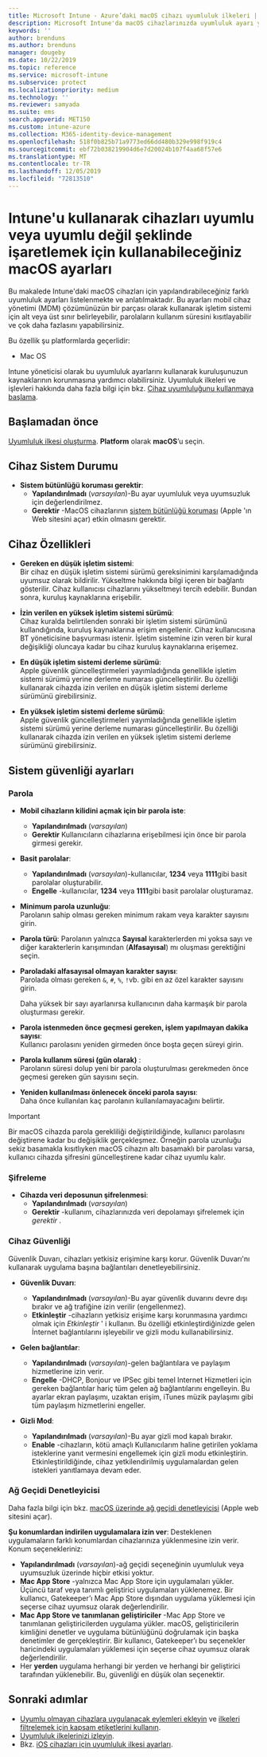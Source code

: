 ```yaml
---
title: Microsoft Intune - Azure’daki macOS cihazı uyumluluk ilkeleri | Microsoft Docs
description: Microsoft Intune'da macOS cihazlarınızda uyumluluk ayarı yaparken kullanabileceğiniz tüm ayarların bulunduğu listeyi inceleyin. Apple'ın sistem bütünlüğü korumasını gerekli kılın, parola kısıtlaması belirleyin, güvenlik duvarı kullanılmasını gerekli kılın, ağ geçidi denetleyicisine izin verin ve çok daha fazlasını yapın.
keywords: ''
author: brenduns
ms.author: brenduns
manager: dougeby
ms.date: 10/22/2019
ms.topic: reference
ms.service: microsoft-intune
ms.subservice: protect
ms.localizationpriority: medium
ms.technology: ''
ms.reviewer: samyada
ms.suite: ems
search.appverid: MET150
ms.custom: intune-azure
ms.collection: M365-identity-device-management
ms.openlocfilehash: 518f0b825b71a9773ed66dd480b329e998f919c4
ms.sourcegitcommit: ebf72b038219904d6e7d20024b107f4aa68f57e6
ms.translationtype: MT
ms.contentlocale: tr-TR
ms.lasthandoff: 12/05/2019
ms.locfileid: "72813510"
---
```

# <a name="macos-settings-to-mark-devices-as-compliant-or-not-compliant-using-intune"></a>Intune'u kullanarak cihazları uyumlu veya uyumlu değil şeklinde işaretlemek için kullanabileceğiniz macOS ayarları

Bu makalede Intune'daki macOS cihazları için yapılandırabileceğiniz farklı uyumluluk ayarları listelenmekte ve anlatılmaktadır. Bu ayarları mobil cihaz yönetimi (MDM) çözümünüzün bir parçası olarak kullanarak işletim sistemi için alt veya üst sınır belirleyebilir, parolaların kullanım süresini kısıtlayabilir ve çok daha fazlasını yapabilirsiniz.

Bu özellik şu platformlarda geçerlidir:

- Mac OS

Intune yöneticisi olarak bu uyumluluk ayarlarını kullanarak kuruluşunuzun kaynaklarının korunmasına yardımcı olabilirsiniz. Uyumluluk ilkeleri ve işlevleri hakkında daha fazla bilgi için bkz. [Cihaz uyumluluğunu kullanmaya başlama](device-compliance-get-started.md).

## <a name="before-you-begin"></a>Başlamadan önce

[Uyumluluk ilkesi oluşturma](create-compliance-policy.md#create-the-policy). **Platform** olarak **macOS**’u seçin.

## <a name="device-health"></a>Cihaz Sistem Durumu

- **Sistem bütünlüğü koruması gerektir**:  
  - **Yapılandırılmadı** (*varsayılan*)-Bu ayar uyumluluk veya uyumsuzluk için değerlendirilmez.
  - **Gerektir** -MacOS cihazlarının [sistem bütünlüğü koruması](https://support.apple.com/HT204899) (Apple 'ın Web sitesini açar) etkin olmasını gerektir.  

## <a name="device-properties"></a>Cihaz Özellikleri

- **Gereken en düşük işletim sistemi**:  
  Bir cihaz en düşük işletim sistemi sürümü gereksinimini karşılamadığında uyumsuz olarak bildirilir. Yükseltme hakkında bilgi içeren bir bağlantı gösterilir. Cihaz kullanıcısı cihazlarını yükseltmeyi tercih edebilir. Bundan sonra, kuruluş kaynaklarına erişebilir.

- **İzin verilen en yüksek işletim sistemi sürümü**:  
  Cihaz kuralda belirtilenden sonraki bir işletim sistemi sürümünü kullandığında, kuruluş kaynaklarına erişim engellenir. Cihaz kullanıcısına BT yöneticisine başvurması istenir. İşletim sistemine izin veren bir kural değişikliği oluncaya kadar bu cihaz kuruluş kaynaklarına erişemez.

- **En düşük işletim sistemi derleme sürümü**:  
  Apple güvenlik güncelleştirmeleri yayımladığında genellikle işletim sistemi sürümü yerine derleme numarası güncelleştirilir. Bu özelliği kullanarak cihazda izin verilen en düşük işletim sistemi derleme sürümünü girebilirsiniz.

- **En yüksek işletim sistemi derleme sürümü**:  
  Apple güvenlik güncelleştirmeleri yayımladığında genellikle işletim sistemi sürümü yerine derleme numarası güncelleştirilir. Bu özelliği kullanarak cihazda izin verilen en yüksek işletim sistemi derleme sürümünü girebilirsiniz.

## <a name="system-security-settings"></a>Sistem güvenliği ayarları

### <a name="password"></a>Parola

- **Mobil cihazların kilidini açmak için bir parola iste**:  
  - **Yapılandırılmadı** (*varsayılan*)
  - **Gerektir** Kullanıcıların cihazlarına erişebilmesi için önce bir parola girmesi gerekir.

- **Basit parolalar**:  
  - **Yapılandırılmadı** (*varsayılan*)-kullanıcılar, **1234** veya **1111**gibi basit parolalar oluşturabilir.
  - **Engelle** -kullanıcılar, **1234** veya **1111**gibi basit parolalar oluşturamaz.

- **Minimum parola uzunluğu**:  
  Parolanın sahip olması gereken minimum rakam veya karakter sayısını girin.

- **Parola türü**: Parolanın yalnızca **Sayısal** karakterlerden mi yoksa sayı ve diğer karakterlerin karışımından (**Alfasayısal**) mı oluşması gerektiğini seçin.

- **Paroladaki alfasayısal olmayan karakter sayısı**:  
  Parolada olması gereken `&`, `#`, `%`, `!`vb. gibi en az özel karakter sayısını girin.

  Daha yüksek bir sayı ayarlanırsa kullanıcının daha karmaşık bir parola oluşturması gerekir.

- **Parola istenmeden önce geçmesi gereken, işlem yapılmayan dakika sayısı**:  
  Kullanıcı parolasını yeniden girmeden önce boşta geçen süreyi girin.

- **Parola kullanım süresi (gün olarak)** :  
  Parolanın süresi dolup yeni bir parola oluşturulması gerekmeden önce geçmesi gereken gün sayısını seçin.

- **Yeniden kullanılması önlenecek önceki parola sayısı**:  
  Daha önce kullanılan kaç parolanın kullanılamayacağını belirtir.
> [!IMPORTANT]
> Bir macOS cihazda parola gerekliliği değiştirildiğinde, kullanıcı parolasını değiştirene kadar bu değişiklik gerçekleşmez. Örneğin parola uzunluğu sekiz basamakla kısıtlıyken macOS cihazın altı basamaklı bir parolası varsa, kullanıcı cihazda şifresini güncelleştirene kadar cihaz uyumlu kalır.

### <a name="encryption"></a>Şifreleme

- **Cihazda veri deposunun şifrelenmesi**:  
  - **Yapılandırılmadı** (*varsayılan*)
  - **Gerektir** -kullanım, cihazlarınızda veri depolamayı şifrelemek için *gerektir* .

### <a name="device-security"></a>Cihaz Güvenliği

Güvenlik Duvarı, cihazları yetkisiz erişimine karşı korur. Güvenlik Duvarı'nı kullanarak uygulama başına bağlantıları denetleyebilirsiniz. 

- **Güvenlik Duvarı**:  
  - **Yapılandırılmadı** (*varsayılan*)-Bu ayar güvenlik duvarını devre dışı bırakır ve ağ trafiğine izin verilir (engellenmez).
  - **Etkinleştir** -cihazların yetkisiz erişime karşı korunmasına yardımcı olmak için *Etkinleştir* ' i kullanın. Bu özelliği etkinleştirdiğinizde gelen İnternet bağlantılarını işleyebilir ve gizli modu kullanabilirsiniz. 

- **Gelen bağlantılar**:  
  - **Yapılandırılmadı** (*varsayılan*)-gelen bağlantılara ve paylaşım hizmetlerine izin verir.
  - **Engelle** -DHCP, Bonjour ve IPSec gibi temel Internet Hizmetleri için gereken bağlantılar hariç tüm gelen ağ bağlantılarını engelleyin. Bu ayarlar ekran paylaşımı, uzaktan erişim, iTunes müzik paylaşımı gibi tüm paylaşım hizmetlerini engeller.  

- **Gizli Mod**:  
  - **Yapılandırılmadı** (*varsayılan*)-Bu ayar gizli mod kapalı bırakır.
  - **Enable** -cihazların, kötü amaçlı Kullanıcılarım haline getirilen yoklama isteklerine yanıt vermesini engellemek için gizli modu etkinleştirin. Etkinleştirildiğinde, cihaz yetkilendirilmiş uygulamalardan gelen istekleri yanıtlamaya devam eder.  

### <a name="gatekeeper"></a>Ağ Geçidi Denetleyicisi

Daha fazla bilgi için bkz. [macOS üzerinde ağ geçidi denetleyicisi](https://support.apple.com/HT202491) (Apple web sitesini açar).

**Şu konumlardan indirilen uygulamalara izin ver**: Desteklenen uygulamaların farklı konumlardan cihazlarınıza yüklenmesine izin verir. Konum seçenekleriniz:

- **Yapılandırılmadı** (*varsayılan*)-ağ geçidi seçeneğinin uyumluluk veya uyumsuzluk üzerinde hiçbir etkisi yoktur.  
- **Mac App Store** -yalnızca Mac App Store için uygulamaları yükler. Üçüncü taraf veya tanımlı geliştirici uygulamaları yüklenemez. Bir kullanıcı, Gatekeeper’ı Mac App Store dışından uygulama yüklemesi için seçerse cihaz uyumsuz olarak değerlendirilir.
- **Mac App Store ve tanımlanan geliştiriciler** -Mac App Store ve tanımlanan geliştiricilerden uygulama yükler. macOS, geliştiricilerin kimliğini denetler ve uygulama bütünlüğünü doğrulamak için başka denetimler de gerçekleştirir. Bir kullanıcı, Gatekeeper’ı bu seçenekler haricindeki uygulamaları yüklemesi için seçerse cihaz uyumsuz olarak değerlendirilir.
- Her **yerden** uygulama herhangi bir yerden ve herhangi bir geliştirici tarafından yüklenebilir. Bu, güvenliği en düşük olan seçenektir.
 

## <a name="next-steps"></a>Sonraki adımlar

- [Uyumlu olmayan cihazlara uygulanacak eylemleri ekleyin](actions-for-noncompliance.md) ve [ilkeleri filtrelemek için kapsam etiketlerini kullanın](../fundamentals/scope-tags.md).
- [Uyumluluk ilkelerinizi izleyin](compliance-policy-monitor.md).
- Bkz. [iOS cihazları için uyumluluk ilkesi ayarları](compliance-policy-create-ios.md).